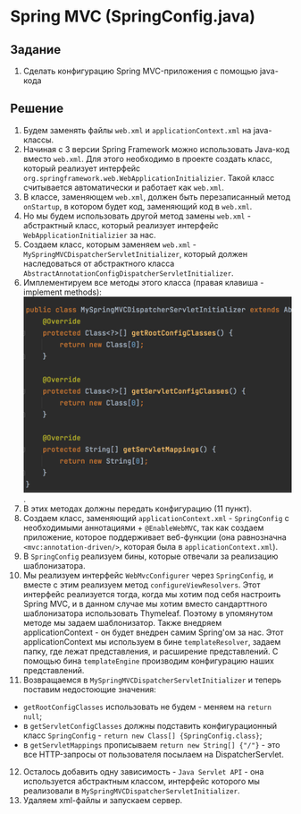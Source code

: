 # Spring MVC (SpringConfig.java)

## Задание

1. Сделать конфигурацию Spring MVC-приложения с помощью java-кода

## Решение
1. Будем заменять файлы `web.xml` и `applicationContext.xml` на java-классы.
2. Начиная с 3 версии Spring Framework можно использовать Java-код вместо `web.xml`. Для этого необходимо в проекте создать класс, который реализует интерфейс `org.springframework.web.WebApplicationInitializier`. Такой класс считывается автоматически и работает как `web.xml`.
3. В классе, заменяющем `web.xml`, должен быть перезаписанный метод `onStartup`, в котором будет код, заменяющий код в `web.xml`.
4. Но мы будем использовать другой метод замены `web.xml` - абстрактный  класс, который реализует интерфейс `WebApplicationInitializier` за нас.
5. Создаем класс, которым заменяем `web.xml` - `MySpringMVCDispatcherServletInitializer`, который должен наследоваться от абстрактного класса `AbstractAnnotationConfigDispatcherServletInitializer`.
6. Имплементируем все методы этого класса (правая клавиша - implement methods): ![methods](images/2.png).
7. В этих методах должны передать конфигурацию (11 пункт).
8. Создаем класс, заменяющий `applicationContext.xml` - `SpringConfig` с необходимыми аннотациями + `@EnableWebMVC`, так как создаем приложение, которое поддерживает веб-функции (она равнозначна `<mvc:annotation-driven/>`, которая была в `applicationContext.xml`).
9. В `SpringConfig` реализуем бины, которые отвечали за реализацию шаблонизатора. 
10. Мы реализуем интерфейс `WebMvcConfigurer` через `SpringConfig`, и вместе с этим  реализуем метод `configureViewResolvers`. Этот интерфейс реализуется тогда, когда мы хотим под себя настроить Spring MVC, и в данном случае мы хотим вместо сандарттного шаблонизатора использовать Thymeleaf. Поэтому в упомянутом методе мы задаем шаблонизатор. Также внедряем applicationContext - он будет внедрен самим Spring'ом за нас. Этот applicationContext мы используем в бине `templateResolver`, задаем папку, где лежат представления, и расширение представлений. С помощью бина `templateEngine` производим конфигурацию наших представлений.
11. Возвращаемся в `MySpringMVCDispatcherServletInitializer` и теперь поставим недостоющие значения:
- `getRootConfigClasses` использовать не будем - меняем на `return null`;
- в `getServletConfigClasses` должны подставить конфигурационный класс `SpringConfig` - `return new Class[] {SpringConfig.class}`;
- в `getServletMappings` прописываем `return new String[] {"/"}` - это все HTTP-запросы от пользователя посылаем на DispatcherServlet.
12. Осталось добавить одну зависимость - `Java Servlet API` - она используется абстрактным классом, интерфейс которого мы реализовали в `MySpringMVCDispatcherServletInitializer`.
13. Удаляем xml-файлы и запускаем сервер.
